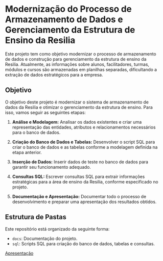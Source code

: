# Modernização do Processo de Armazenamento de Dados e Gerenciamento da Estrutura de Ensino da Resilia

Este projeto tem como objetivo modernizar o processo de armazenamento de dados e construção para gerenciamento da estrutura de ensino da Resilia. Atualmente, as informações sobre alunos, facilitadores, turmas, módulos e cursos são armazenadas em planilhas separadas, dificultando a extração de dados estratégicos para a empresa.

## Objetivo

O objetivo deste projeto é modernizar o sistema de armazenamento de dados da Resilia e otimizar o gerenciamento da estrutura de ensino. Para isso, vamos seguir as seguintes etapas:

1. **Análise e Modelagem:** Analisar os dados existentes e criar uma representação das entidades, atributos e relacionamentos necessários para o banco de dados.

2. **Criação do Banco de Dados e Tabelas:** Desenvolver o script SQL para criar o banco de dados e as tabelas conforme a modelagem definida na etapa anterior.

3. **Inserção de Dados:** Inserir dados de teste no banco de dados para garantir seu funcionamento adequado.

4. **Consultas SQL:** Escrever consultas SQL para extrair informações estratégicas para a área de ensino da Resilia, conforme especificado no projeto.

5. **Documentação e Apresentação:** Documentar todo o processo de desenvolvimento e preparar uma apresentação dos resultados obtidos.

## Estrutura de Pastas

Este repositório está organizado da seguinte forma:

- `docs`: Documentação do projeto.
- `sql`: Scripts SQL para criação do banco de dados, tabelas e consultas.

<a name="apresentacao"></a>
[Apresentação](https://gamma.app/docs/Projeto-em-Grupo-do-Modulo-2-9c2jzpf5wrh4d4z)
